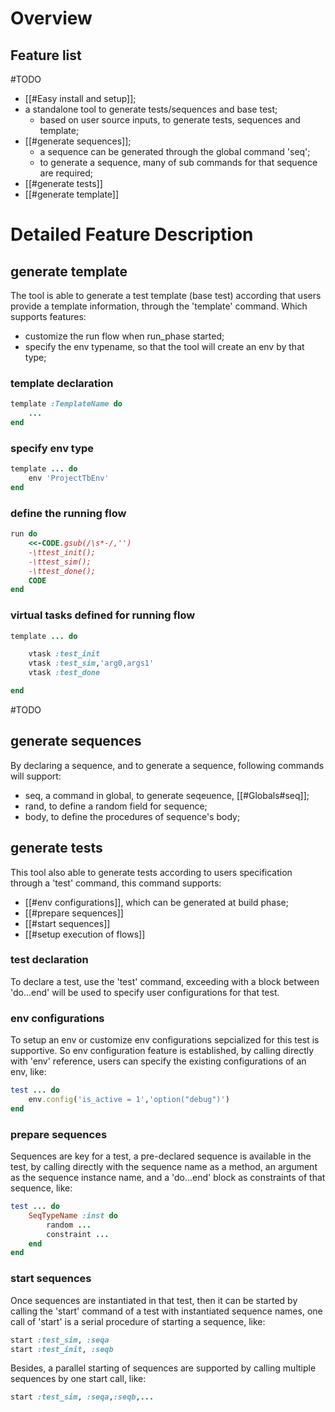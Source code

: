 # Overview
## Feature list
#TODO 
- [[#Easy install and setup]];
- a standalone tool to generate tests/sequences and base test;
	- based on user source inputs, to generate tests, sequences and template;
- [[#generate sequences]];
	- a sequence can be generated through the global command 'seq';
	- to generate a sequence, many of sub commands for that sequence are required;
- [[#generate tests]]
- [[#generate template]]




# Detailed Feature Description

## generate template
The tool is able to generate a test template (base test) according that users provide a template information, through the 'template' command. Which supports features:
- customize the run flow when run_phase started;
- specify the env typename, so that the tool will create an env by that type;
### template declaration
```ruby
template :TemplateName do
	...
end
```

### specify env type
```ruby
template ... do
	env 'ProjectTbEnv'
end
```
### define the running flow

```ruby
run do
	<<-CODE.gsub(/\s*-/,'')
	-\ttest_init();
	-\ttest_sim();
	-\ttest_done();
	CODE
end
```

### virtual tasks defined for running flow
```ruby
template ... do

	vtask :test_init
	vtask :test_sim,'arg0,args1'
	vtask :test_done

end
```

#TODO 

## generate sequences
By declaring a sequence, and to generate a sequence, following commands will support:
- seq, a command in global, to generate seqeuence, [[#Globals#seq]];
- rand, to define a random field for sequence;
- body, to define the procedures of sequence's body;


## generate tests
This tool also able to generate tests according to users specification through a 'test' command, this command supports:
- [[#env configurations]],  which can be generated at build phase;
- [[#prepare sequences]]
- [[#start sequences]]
- [[#setup execution of flows]]

### test declaration
To declare a test, use the 'test' command, exceeding with a block between 'do...end' will be used to specify user configurations for that test.
### env configurations
To setup an env or customize env configurations sepcialized for this test is supportive. So env configuration feature is established, by calling directly with 'env' reference, users can specify the existing configurations of an env, like:
```ruby
test ... do
	env.config('is_active = 1','option("debug")')
end
```
### prepare sequences
Sequences are key for a test, a pre-declared sequence is available in the test, by calling directly with the sequence name as a method, an argument as the sequence instance name, and a 'do...end' block as constraints of that sequence, like:
```ruby
test ... do
	SeqTypeName :inst do
		random ...
		constraint ...
	end
end
```


### start sequences
Once sequences are instantiated in that test, then it can be started by calling the 'start' command of a test with instantiated sequence names, one call of 'start' is a serial procedure of starting a sequence, like:
```ruby
start :test_sim, :seqa
start :test_init, :seqb
```
Besides, a parallel starting of sequences are supported by calling multiple sequences by one start call, like:
```ruby
start :test_sim, :seqa,:seqb,...
```

